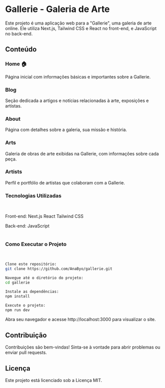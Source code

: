 <h1>Gallerie - Galeria de Arte</h1>
Este projeto é uma aplicação web para a "Gallerie", uma galeria de arte online. Ele utiliza Next.js, Tailwind CSS e React no front-end, e JavaScript no back-end.<br>

<h2>Conteúdo</h2>
<h3>Home 🏠</h3>
Página inicial com informações básicas e importantes sobre a Gallerie.<br>

<h3>Blog </h3>
Seção dedicada a artigos e notícias relacionadas à arte, exposições e artistas.<br>

<h3>About </h3>
Página com detalhes sobre a galeria, sua missão e história.<br>

<h3>Arts </h3>
Galeria de obras de arte exibidas na Gallerie, com informações sobre cada peça.<br>

<h3>Artists </h3>
Perfil e portfólio de artistas que colaboram com a Gallerie.<br>

<h3>Tecnologias Utilizadas</h3><br>

Front-end:
Next.js
React
Tailwind CSS<br>

Back-end:
JavaScript<br></br>

<h3>Como Executar o Projeto</h3><br>

```bash
Clone este repositório:
git clone https://github.com/AnaByo/gallerie.git

Navegue até o diretório do projeto:
cd gallerie

Instale as dependências:
npm install

Execute o projeto:
npm run dev
```

Abra seu navegador e acesse http://localhost:3000 para visualizar o site.

<h2>Contribuição</h2>
Contribuições são bem-vindas! Sinta-se à vontade para abrir problemas ou enviar pull requests.<br>

<h2>Licença</h2>
Este projeto está licenciado sob a Licença MIT.
